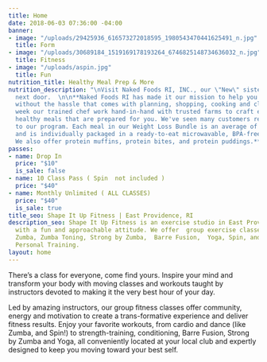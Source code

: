 ```yaml
---
title: Home
date: 2018-06-03 07:36:00 -04:00
banner:
- image: "/uploads/29425936_616573272018595_1980543470441625491_n.jpg"
  title: Form
- image: "/uploads/30689184_1519169178193264_6746825148734636032_n.jpg"
  title: Fitness
- image: "/uploads/aspin.jpg"
  title: Fun
nutrition_title: Healthy Meal Prep & More
nutrition_description: "\nVisit Naked Foods RI, INC., our \"New\" sister Club--right
  next door.  \n\n**Naked Foods RI has made it our mission to help you eat healthy
  without the hassle that comes with planning, shopping, cooking and clean up. Each
  week our trained chef work hand-in-hand with trusted farms to craft extraordinary
  healthy meals that are prepared for you. We've seen many customers recommended friends
  to our program. Each meal in our Weight Loss Bundle is an average of 350-450 calories
  and is individually packaged in a ready-to-eat microwavable, BPA-free container.\n\n*
  We also offer protein muffins, protein bites, and protein puddings.***"
passes:
- name: Drop In
  price: "$10"
  is_sale: false
- name: 10 Class Pass ( Spin  not included )
  price: "$40"
- name: Monthly Unlimited ( ALL CLASSES)
  price: "$40"
  is_sale: true
title_seo: Shape It Up Fitness | East Providence, RI
description_seo: Shape It Up Fitness is an exercise studio in East Providence, RI,
  with a fun and approachable attitude. We offer  group exercise classes, including
  Zumba, Zumba Toning, Strong by Zumba,  Barre Fusion,  Yoga, Spin, and Small Group
  Personal Training.
layout: home
---
```



There’s a class for everyone, come find yours. Inspire your mind and transform your body with moving classes and workouts taught by instructors devoted to making it the very best hour of your day.

Led by amazing instructors, our group fitness classes offer community, energy and motivation to create a trans-formative experience and deliver fitness results. Enjoy your favorite workouts, from cardio and dance (like Zumba, and Spin!) to strength-training, conditioning, Barre Fusion, Strong by Zumba and Yoga, all conveniently located at your local club and expertly designed to keep you moving toward your best self. 